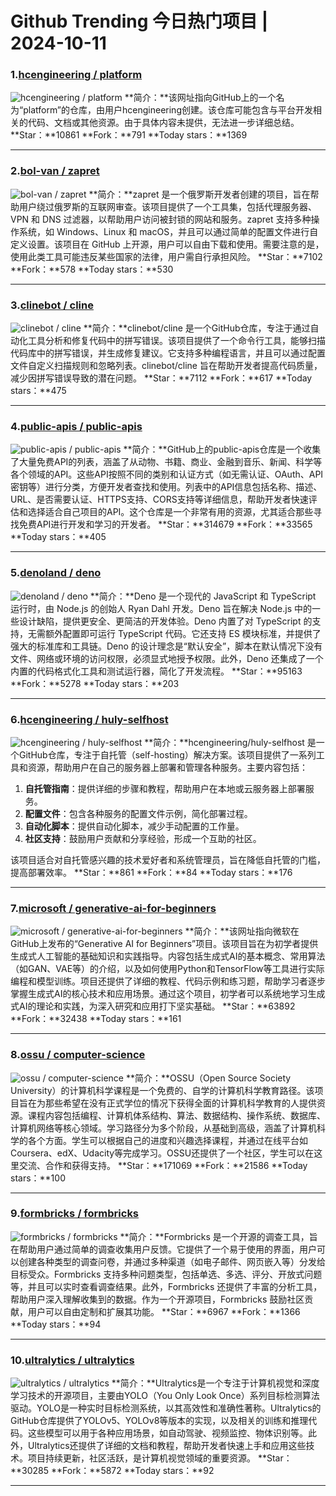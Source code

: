 # Github Trending 今日热门项目 | 2024-10-11
### 1.[hcengineering / platform](https://github.com/hcengineering/platform)

![hcengineering / platform](https://repository-images.githubusercontent.com/392073243/6d27d5cc-38cd-4d88-affe-bb88b393180c)
**简介：**该网址指向GitHub上的一个名为“platform”的仓库，由用户hcengineering创建。该仓库可能包含与平台开发相关的代码、文档或其他资源。由于具体内容未提供，无法进一步详细总结。
**Star：**10861
**Fork：**791
**Today stars：**1369

---

### 2.[bol-van / zapret](https://github.com/bol-van/zapret)

![bol-van / zapret](https://opengraph.githubassets.com/2240885768b5286653c18dd79a7610e931ff4ea673d3479df51779593f3571ad/bol-van/zapret)
**简介：**zapret 是一个俄罗斯开发者创建的项目，旨在帮助用户绕过俄罗斯的互联网审查。该项目提供了一个工具集，包括代理服务器、VPN 和 DNS 过滤器，以帮助用户访问被封锁的网站和服务。zapret 支持多种操作系统，如 Windows、Linux 和 macOS，并且可以通过简单的配置文件进行自定义设置。该项目在 GitHub 上开源，用户可以自由下载和使用。需要注意的是，使用此类工具可能违反某些国家的法律，用户需自行承担风险。
**Star：**7102
**Fork：**578
**Today stars：**530

---

### 3.[clinebot / cline](https://github.com/clinebot/cline)

![clinebot / cline](https://opengraph.githubassets.com/7675d20068dac62fd4f73eae69ab03fc76c8aa1772f50c11c9031a2c93033b59/clinebot/cline)
**简介：**clinebot/cline 是一个GitHub仓库，专注于通过自动化工具分析和修复代码中的拼写错误。该项目提供了一个命令行工具，能够扫描代码库中的拼写错误，并生成修复建议。它支持多种编程语言，并且可以通过配置文件自定义扫描规则和忽略列表。clinebot/cline 旨在帮助开发者提高代码质量，减少因拼写错误导致的潜在问题。
**Star：**7112
**Fork：**617
**Today stars：**475

---

### 4.[public-apis / public-apis](https://github.com/public-apis/public-apis)

![public-apis / public-apis](https://repository-images.githubusercontent.com/54346799/e5ee272c-dfe1-40e5-b66b-b0a36e815254)
**简介：**GitHub上的public-apis仓库是一个收集了大量免费API的列表，涵盖了从动物、书籍、商业、金融到音乐、新闻、科学等各个领域的API。这些API按照不同的类别和认证方式（如无需认证、OAuth、API密钥等）进行分类，方便开发者查找和使用。列表中的API信息包括名称、描述、URL、是否需要认证、HTTPS支持、CORS支持等详细信息，帮助开发者快速评估和选择适合自己项目的API。这个仓库是一个非常有用的资源，尤其适合那些寻找免费API进行开发和学习的开发者。
**Star：**314679
**Fork：**33565
**Today stars：**405

---

### 5.[denoland / deno](https://github.com/denoland/deno)

![denoland / deno](https://opengraph.githubassets.com/1877a62c7dbb111784dd94302b552208957fa3fb3c10084da52a4018811c12ab/denoland/deno)
**简介：**Deno 是一个现代的 JavaScript 和 TypeScript 运行时，由 Node.js 的创始人 Ryan Dahl 开发。Deno 旨在解决 Node.js 中的一些设计缺陷，提供更安全、更简洁的开发体验。Deno 内置了对 TypeScript 的支持，无需额外配置即可运行 TypeScript 代码。它还支持 ES 模块标准，并提供了强大的标准库和工具链。Deno 的设计理念是“默认安全”，脚本在默认情况下没有文件、网络或环境的访问权限，必须显式地授予权限。此外，Deno 还集成了一个内置的代码格式化工具和测试运行器，简化了开发流程。
**Star：**95163
**Fork：**5278
**Today stars：**203

---

### 6.[hcengineering / huly-selfhost](https://github.com/hcengineering/huly-selfhost)

![hcengineering / huly-selfhost](https://opengraph.githubassets.com/d02a1654a000866e01a9158fb2cbffb4d63e84214b21426c0c90259a932a05a7/hcengineering/huly-selfhost)
**简介：**hcengineering/huly-selfhost 是一个GitHub仓库，专注于自托管（self-hosting）解决方案。该项目提供了一系列工具和资源，帮助用户在自己的服务器上部署和管理各种服务。主要内容包括：

1. **自托管指南**：提供详细的步骤和教程，帮助用户在本地或云服务器上部署服务。
2. **配置文件**：包含各种服务的配置文件示例，简化部署过程。
3. **自动化脚本**：提供自动化脚本，减少手动配置的工作量。
4. **社区支持**：鼓励用户贡献和分享经验，形成一个互助的社区。

该项目适合对自托管感兴趣的技术爱好者和系统管理员，旨在降低自托管的门槛，提高部署效率。
**Star：**861
**Fork：**84
**Today stars：**176

---

### 7.[microsoft / generative-ai-for-beginners](https://github.com/microsoft/generative-ai-for-beginners)

![microsoft / generative-ai-for-beginners](https://repository-images.githubusercontent.com/655806940/88f66022-a0f3-4ad7-b3c8-a0628db51c69)
**简介：**该网址指向微软在GitHub上发布的“Generative AI for Beginners”项目。该项目旨在为初学者提供生成式人工智能的基础知识和实践指导。内容包括生成式AI的基本概念、常用算法（如GAN、VAE等）的介绍，以及如何使用Python和TensorFlow等工具进行实际编程和模型训练。项目还提供了详细的教程、代码示例和练习题，帮助学习者逐步掌握生成式AI的核心技术和应用场景。通过这个项目，初学者可以系统地学习生成式AI的理论和实践，为深入研究和应用打下坚实基础。
**Star：**63892
**Fork：**32438
**Today stars：**161

---

### 8.[ossu / computer-science](https://github.com/ossu/computer-science)

![ossu / computer-science](https://opengraph.githubassets.com/abdef3c4f9e42d9b4aeed0499f4a67169785e4c099e80618486aa1d52dbf83bd/ossu/computer-science)
**简介：**OSSU（Open Source Society University）的计算机科学课程是一个免费的、自学的计算机科学教育路径。该项目旨在为那些希望在没有正式学位的情况下获得全面的计算机科学教育的人提供资源。课程内容包括编程、计算机体系结构、算法、数据结构、操作系统、数据库、计算机网络等核心领域。学习路径分为多个阶段，从基础到高级，涵盖了计算机科学的各个方面。学生可以根据自己的进度和兴趣选择课程，并通过在线平台如Coursera、edX、Udacity等完成学习。OSSU还提供了一个社区，学生可以在这里交流、合作和获得支持。
**Star：**171069
**Fork：**21586
**Today stars：**100

---

### 9.[formbricks / formbricks](https://github.com/formbricks/formbricks)

![formbricks / formbricks](https://opengraph.githubassets.com/9b8e25507a9c938057ecb834144143907132312912ee424b60aed0b75acb9e26/formbricks/formbricks)
**简介：**Formbricks 是一个开源的调查工具，旨在帮助用户通过简单的调查收集用户反馈。它提供了一个易于使用的界面，用户可以创建各种类型的调查问卷，并通过多种渠道（如电子邮件、网页嵌入等）分发给目标受众。Formbricks 支持多种问题类型，包括单选、多选、评分、开放式问题等，并且可以实时查看调查结果。此外，Formbricks 还提供了丰富的分析工具，帮助用户深入理解收集到的数据。作为一个开源项目，Formbricks 鼓励社区贡献，用户可以自由定制和扩展其功能。
**Star：**6967
**Fork：**1366
**Today stars：**94

---

### 10.[ultralytics / ultralytics](https://github.com/ultralytics/ultralytics)

![ultralytics / ultralytics](https://repository-images.githubusercontent.com/535360445/2a2c855b-932c-4625-a30d-3a0b475f1051)
**简介：**Ultralytics是一个专注于计算机视觉和深度学习技术的开源项目，主要由YOLO（You Only Look Once）系列目标检测算法驱动。YOLO是一种实时目标检测系统，以其高效性和准确性著称。Ultralytics的GitHub仓库提供了YOLOv5、YOLOv8等版本的实现，以及相关的训练和推理代码。这些模型可以用于各种应用场景，如自动驾驶、视频监控、物体识别等。此外，Ultralytics还提供了详细的文档和教程，帮助开发者快速上手和应用这些技术。项目持续更新，社区活跃，是计算机视觉领域的重要资源。
**Star：**30285
**Fork：**5872
**Today stars：**92

---

